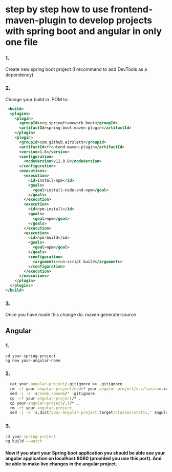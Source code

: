 # step by step how to use frontend-maven-plugin to develop projects with spring boot and angular in only one file

### 1. 

  Create new spring boot project
  (I recommend to add DevTools as a dependency) 
 
### 2. 
  Change your build in .POM to: 
  ```xml
   <build>
    <plugins>
      <plugin>
        <groupId>org.springframework.boot</groupId>
        <artifactId>spring-boot-maven-plugin</artifactId>
      </plugin>
      <plugin>
        <groupId>com.github.eirslett</groupId>
        <artifactId>frontend-maven-plugin</artifactId>
        <version>1.6</version>
        <configuration>
          <nodeVersion>v12.0.0</nodeVersion>
        </configuration>
        <executions>
          <execution>
            <id>install-npm</id>
            <goals>
              <goal>install-node-and-npm</goal>
            </goals>
          </execution>
          <execution>
            <id>npm-install</id>
            <goals>
              <goal>npm</goal>
            </goals>
          </execution>
          <execution>
            <id>npm-build</id>
            <goals>
              <goal>npm</goal>
            </goals>
            <configuration>
              <arguments>run-script build</arguments>
            </configuration>
          </execution>
        </executions>
      </plugin>
    </plugins>
  </build>
   ```
### 3.     
  Once you have made this change do: 
  maven generate-source

## Angular
### 1. 
  ```
  cd your-spring-project
  ng new your-angular-name
  ```
  
### 2.
```cmd
  cat your-angular-project/.gitignore >> .gitignore
  rm -rf your-angular-project/node* your-angular-project/src/favicon.ico your-angular-project/.gitignore your-angular-project/.git
  sed -i -e 's/node_/anode/' .gitignore
  cp -rf your-angular-project/* .
  cp your-angular-project/.??* .
  rm -rf your-angular-project
  sed -i -e 's,dist/your-angular-project,target/classes/static,' angular.json
  ```
  
### 3. 
  ```cmd
  cd your-spring-project
  ng build --watch
  ```

#### Now if you start your Spring boot application you should be able see your angular application on localhost:8080 (provided you use this port). And be able to make live changes in the angular project.
